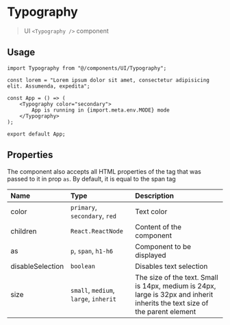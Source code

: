 # Typography

> UI `<Typography />` component

## Usage

```tsx
import Typography from "@/components/UI/Typography";

const lorem = "Lorem ipsum dolor sit amet, consectetur adipisicing elit. Assumenda, expedita";

const App = () => (
    <Typography color="secondary">
        App is running in {import.meta.env.MODE} mode
    </Typography>
);

export default App;
```

## Properties

The component also accepts all HTML properties of the tag that was passed to it in prop `as`. By default, it is equal to the span tag

| Name             | Type                                  | Description                                                                                                                 |  
|:-----------------|:--------------------------------------|:----------------------------------------------------------------------------------------------------------------------------|  
| color            | `primary`, `secondary`, `red`         | Text color                                                                                                                  |
| children         | `React.ReactNode`                     | Content of the component                                                                                                    |
| as               | `p`, `span`, `h1-h6`                  | Component to be displayed                                                                                                   |
| disableSelection | `boolean`                             | Disables text selection                                                                                                     |
| size             | `small`, `medium`, `large`, `inherit` | The size of the text. Small is 14px, medium is 24px, large is 32px and inherit inherits the text size of the parent element |
